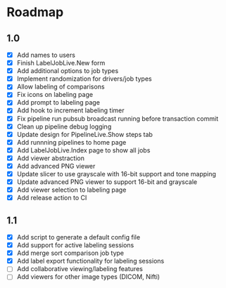 # Roadmap

## 1.0
- [x] Add names to users
- [x] Finish LabelJobLive.New form
- [x] Add additional options to job types
- [x] Implement randomization for drivers/job types
- [x] Allow labeling of comparisons
- [x] Fix icons on labeling page
- [x] Add prompt to labeling page
- [x] Add hook to increment labeling timer
- [x] Fix pipeline run pubsub broadcast running before transaction commit
- [x] Clean up pipeline debug logging
- [x] Update design for PipelineLive.Show steps tab
- [x] Add runnning pipelines to home page
- [x] Add LabelJobLive.Index page to show all jobs
- [x] Add viewer abstraction
- [x] Add advanced PNG viewer
- [x] Update slicer to use grayscale with 16-bit support and tone mapping
- [x] Update advanced PNG viewer to support 16-bit and grayscale
- [x] Add viewer selection to labeling page
- [x] Add release action to CI

## 1.1
- [x] Add script to generate a default config file
- [x] Add support for active labeling sessions
- [x] Add merge sort comparison job type
- [x] Add label export functionality for labeling sessions
- [ ] Add collaborative viewing/labeling features
- [ ] Add viewers for other image types (DICOM, Nifti)
